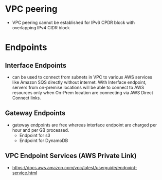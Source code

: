 # VPC peering
  * VPC peering cannot be established for IPv6 CPDR block with overlapping IPv4 CIDR block
  
# Endpoints
## Interface Endpoints
  * can be used to connect from subnets in VPC to various AWS services like Amazon SQS directly without internet. With Interface endpoint, servers from on-premise locations will be able to connect to AWS resources only when On-Prem location are connecting via AWS Direct Connect links.
## Gateway Endpoints 
  * gateway endpoints are free whereas interface endpoint are charged per hour and per GB processed.
    * Endpoint for s3
    * Endpoint for DynamoDB
    
## VPC Endpoint Services (AWS Private Link)
  * https://docs.aws.amazon.com/vpc/latest/userguide/endpoint-service.html

